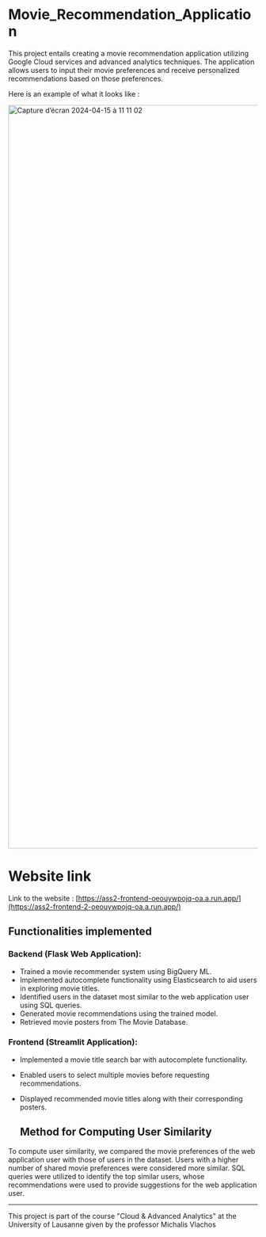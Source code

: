 # Movie_Recommendation_Application

This project entails creating a movie recommendation application utilizing Google Cloud services and advanced analytics techniques. The application allows users to input their movie preferences and receive personalized recommendations based on those preferences.

Here is an example of what it looks like :

<img width="1502" alt="Capture d’écran 2024-04-15 à 11 11 02" src="https://github.com/thebrisly/Movie_Recommendation_Application/assets/84352348/23235078-0e3b-4c94-9eb4-87ae00cf3fd1">

# Website link
Link to the website : [https://ass2-frontend-oeouywpojq-oa.a.run.app/](https://ass2-frontend-2-oeouywpojq-oa.a.run.app/)

## Functionalities implemented 

### Backend (Flask Web Application):

- Trained a movie recommender system using BigQuery ML.
- Implemented autocomplete functionality using Elasticsearch to aid users in exploring movie titles.
- Identified users in the dataset most similar to the web application user using SQL queries.
- Generated movie recommendations using the trained model.
- Retrieved movie posters from The Movie Database.

### Frontend (Streamlit Application):

- Implemented a movie title search bar with autocomplete functionality.
- Enabled users to select multiple movies before requesting recommendations.
- Displayed recommended movie titles along with their corresponding posters.

  ## Method for Computing User Similarity
To compute user similarity, we compared the movie preferences of the web application user with those of users in the dataset. Users with a higher number of shared movie preferences were considered more similar. SQL queries were utilized to identify the top similar users, whose recommendations were used to provide suggestions for the web application user.

------------------

This project is part of the course "Cloud & Advanced Analytics" at the University of Lausanne given by the professor Michalis Vlachos
